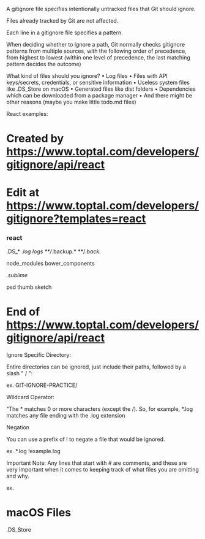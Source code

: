 A gitignore file specifies intentionally untracked files that Git should ignore. 

Files already tracked by Git are not affected.

Each line in a gitignore file specifies a pattern.

When deciding whether to ignore a path, Git normally checks gitignore patterns from multiple sources, with the following order of precedence, from highest to lowest (within one level of precedence, the last matching pattern decides the outcome)

What kind of files should you ignore?
• Log files
• Files with API keys/secrets, credentials, or sensitive information
• Useless system files like .DS_Store on macOS
• Generated files like dist folders
• Dependencies which can be downloaded from a package manager
• And there might be other reasons (maybe you make little todo.md files)

React examples:
# Created by https://www.toptal.com/developers/gitignore/api/react
# Edit at https://www.toptal.com/developers/gitignore?templates=react

### react ###
.DS_*
*.log
logs
**/*.backup.*
**/*.back.*

node_modules
bower_components

*.sublime*

psd
thumb
sketch

# End of https://www.toptal.com/developers/gitignore/api/react

Ignore Specific Directory:

Entire directories can be ignored, just include their paths, followed by a slash " / ":

ex.
GIT-IGNORE-PRACTICE/

Wildcard Operator:

"The * matches 0 or more characters (except the /).
So, for example, *.log matches any file ending with the .log extension

Negation

You can use a prefix of ! to negate a file that would be ignored.

ex.
*.log
!example.log

Important Note:
Any lines that start with # are comments, and these are very important when it comes to
keeping track of what files you are omitting and why.

ex.
# macOS Files
.DS_Store